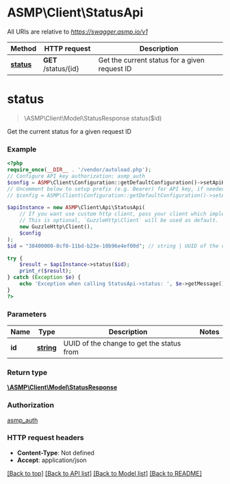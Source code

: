 # ASMP\Client\StatusApi

All URIs are relative to *https://swagger.asmp.io/v1*

Method | HTTP request | Description
------------- | ------------- | -------------
[**status**](StatusApi.md#status) | **GET** /status/{id} | Get the current status for a given request ID

# **status**
> \ASMP\Client\Model\StatusResponse status($id)

Get the current status for a given request ID

### Example
```php
<?php
require_once(__DIR__ . '/vendor/autoload.php');
// Configure API key authorization: asmp_auth
$config = ASMP\Client\Configuration::getDefaultConfiguration()->setApiKey('X-API-KEY', 'YOUR_API_KEY');
// Uncomment below to setup prefix (e.g. Bearer) for API key, if needed
// $config = ASMP\Client\Configuration::getDefaultConfiguration()->setApiKeyPrefix('X-API-KEY', 'Bearer');

$apiInstance = new ASMP\Client\Api\StatusApi(
    // If you want use custom http client, pass your client which implements `GuzzleHttp\ClientInterface`.
    // This is optional, `GuzzleHttp\Client` will be used as default.
    new GuzzleHttp\Client(),
    $config
);
$id = "38400000-8cf0-11bd-b23e-10b96e4ef00d"; // string | UUID of the change to get the status from

try {
    $result = $apiInstance->status($id);
    print_r($result);
} catch (Exception $e) {
    echo 'Exception when calling StatusApi->status: ', $e->getMessage(), PHP_EOL;
}
?>
```

### Parameters

Name | Type | Description  | Notes
------------- | ------------- | ------------- | -------------
 **id** | [**string**](../Model/.md)| UUID of the change to get the status from |

### Return type

[**\ASMP\Client\Model\StatusResponse**](../Model/StatusResponse.md)

### Authorization

[asmp_auth](../../README.md#asmp_auth)

### HTTP request headers

 - **Content-Type**: Not defined
 - **Accept**: application/json

[[Back to top]](#) [[Back to API list]](../../README.md#documentation-for-api-endpoints) [[Back to Model list]](../../README.md#documentation-for-models) [[Back to README]](../../README.md)

